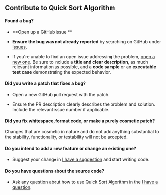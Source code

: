 ## Contribute to Quick Sort Algorithm

#### **Found a bug?**

* **Open up a GitHub issue **

* **Ensure the bug was not already reported** by searching on GitHub under [Issues](https://github.com/eusgeka/quick_sort/issues).

* If you're unable to find an open issue addressing the problem, [open a new one](https://github.com/eusgeka/quick_sort/issues). Be sure to include a **title and clear description**, as much relevant information as possible, and a **code sample** or an **executable test case** demonstrating the expected behavior.

#### **Did you write a patch that fixes a bug?**

* Open a new GitHub pull request with the patch.

* Ensure the PR description clearly describes the problem and solution. Include the relevant issue number if applicable.

#### **Did you fix whitespace, format code, or make a purely cosmetic patch?**

Changes that are cosmetic in nature and do not add anything substantial to the stability, functionality, or testability will not be accepted.

#### **Do you intend to add a new feature or change an existing one?**

* Suggest your change in [I have a suggestion](https://github.com/eusgeka/quick_sort/issues) and start writing code.

#### **Do you have questions about the source code?**

* Ask any question about how to use Quick Sort Algorithm in the [I have a question](https://github.com/eusgeka/quick_sort/issues).
